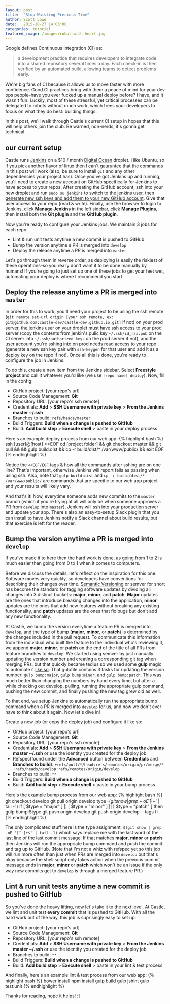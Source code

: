 ```yaml
---
layout: post
title:  "Stop Waisting Precious Time"
author: Scott Lowe
date:   2015-10-27 14:03:00
categories: tutorial
featured_image: /images/robot-with-heart.jpg
---
```


Google defines Continuous Integration (CI) as:

> a development practice that requires developers to integrate code into a shared repository several times a day. Each check-in is then verified by an automated build, allowing teams to detect problems early.

We're big fans of CI because it allows us to move faster with more confidence. Good CI practices bring with them a peace of mind for your dev ops people–have you ever fucked up a manual deploy before? I have, and it wasn't fun. Luckily, most of these stressful, yet critical processes can be delegated to robots without much work, which frees your developers to focus on what they do best: building things.

In this post, we'll walk through Castle's current CI setup in hopes that this will help others join the club. Be warned, non-nerds, it's gonna get technical.

## our current setup
Castle runs [Jenkins][robot] on a $10 / month [Digital Ocean][servers] droplet. I like Ubuntu, so if you pick another flavor of linux then I can't gauruntee that the commands in this post will work (also, be sure to install `git` and any other dependencies your project has). Once you've got Jenkins up and running, you'll need to create a new account on GitHub specifically for Jenkins to have access to your repos. After creating the GitHub account, ssh into your new droplet and run `sudo su jenkins` to switch to the jenkins user, then [generate new ssh keys and add them to your new GitHub account][add-ssh-keys]. Give that user access to your repo (read & write). Finally, use the browser to login to Jenkins, click **Manage Jenkins** in the left sidebar, click **Manage Plugins**, then install both the **Git plugin** and the **GitHub plugin**.

Now you're ready to configure your Jenkins jobs. We maintain 3 jobs for each repo:

- Lint & run unit tests anytime a new commit is pushed to GitHub
- Bump the version anytime a PR is merged into `develop`
- Deploy the release anytime a PR is merged into `master`

Let's go through them in reverse order, as deploying is easily the riskiest of these operations–so you really don't want it to be done manually by humans! If you're going to just set up one of these jobs to get your feet wet, automating your deploy is where I recommend you start.

## Deploy the release anytime a PR is merged into `master`
In order for this to work, you'll need your project to be using the ssh remote (`git remote set-url origin [your ssh remote, ex: git@github.com:castle-dev/castle-dev.github.io.git]` if not) on your prod server, the jenkins user on your droplet must have ssh access to your prod server (copy the contents from jenkin's pulic key `~/.ssh/id_rsa.pub` on the CI server into `~/.ssh/authorized_keys` on the prod server if not), and the user account you're sshing into on prod needs read access to your repo (generate a new ssh key pair with `ssh-keygen` for that user and add it as a deploy key on the repo if not). Once all this is done, you're ready to configure the job in Jenkins.

To do this, create a new item from the Jenkins sidebar. Select **Freestyle project** and call it whatever you'd like (we use `[repo name] deploy`). Now, fill in the config:

- GitHub project: [your repo's url]
- Source Code Management: **Git**
- Repository URL: [your repo's ssh remote]
- Credentials: **Add** > **SSH Username with private key** > **From the Jenkins master ~/.ssh**
- Branches to build: `refs/heads/master`
- Build Triggers: **Build when a change is pushed to GitHub**
- Build: **Add build step** > **Execute shell** > paste in your deploy process

Here's an example deploy process from our web app:
{% highlight bash %}
ssh [user]@[host] <<EOF
  cd [project folder] && git checkout master && git pull && && gulp build:dist && cp -r build/dist/* /var/www/public/ && exit
EOF
{% endhighlight %}

Notice the `<<EOF/EOF` tags & how all the commands after sshing are on one line? That's important, otherwise Jenkins will report fails as passing when using ssh. Also, note that `gulp build:dist` and `cp -r build/dist/* /var/www/public/` are commands that are specific to our web app project and your results will likely vary.

And that's it! Now, everytime someone adds new commits to the `master` branch (which if you're trying at all will only be when someone approves a PR from `develop` into `master`), Jenkins will ssh into your production server and update your app. There's also an easy-to-setup Slack plugin that you can install to have Jenkins notify a Slack channel about build results, but that exercise is left for the reader.

## Bump the version anytime a PR is merged into `develop`
If you've made it to here then the hard work is done, as going from 1 to 2 is much easier than going from 0 to 1 when it comes to computers.

Before we discuss the details, let's reflect on the inspiration for this one. Software moves very quickly, so developers have conventions for describing their changes over time. [Semantic Versioning][semver] or semver for short has become the standard for tagging software updates by dividing all changes into 3 distinct buckets: **major**, **minor**, and **patch**. **Major** updates are the ones that introduce breaking changes into the application, **minor** updates are the ones that add new features without breaking any existing functionality, and **patch** updates are the ones that fix bugs but don't add any new functionality.

At Castle, we bump the version everytime a feature PR is merged into `develop`, and the type of bump (**major**, **minor**, or **patch**) is determined by the changes included in the pull request. To communicate this information from the individual who built the feature to the individual who's reviewing it, we append **major**, **minor**, or **patch** on the end of the title of all PRs from feature branches to `develop`. We started using semver by just manually updating the version number and creating a corresponding git tag when merging PRs, but that quickly became tedius so we used some **gulp** magic to automate it [like so][gulpfile-example]. That gulpfile contains 3 tasks for updating the version number: `gulp bump:major`, `gulp bump:minor`, and `gulp bump:patch`. This was much better than changing the numbers by hand every time, but after a while checking out develop, pulling, running the appropriate gulp command, pushing the new commit, and finally pushing the new tag grew old as well.

To that end, we setup Jenkins to automatically run the appropriate bump command when a PR is merged into `develop` for us, and now we don't ever have to think about it again. Now let's dive in!

Create a new job (or copy the deploy job) and configure it like so:

- GitHub project: [your repo's url]
- Source Code Management: **Git**
- Repository URL: [your repo's ssh remote]
- Credentials: **Add** > **SSH Username with private key** > **From the Jenkins master ~/.ssh** or use the identity you created for the deploy job
- Refspec(found under the **Advanced** button between **Credentials** and **Branches to build**): `+refs/pull/*/head:refs/remotes/origin/pr/merge/* +refs/heads/develop:refs/remotes/origin/develop` 
- Branches to build: `**`
- Build Triggers: **Build when a change is pushed to GitHub**
- Build: **Add build step** > **Execute shell** > paste in your bump process

Here's the example bump process from our web app:
{% highlight bash %}
git checkout develop
git pull origin develop
type=$(git show | grep -oE '[^ ]+$' | tail -1)
if [ $type = "major" ] || [ $type = "minor" ] || [ $type = "patch" ]
then
gulp bump:$type
git push origin develop
git push origin develop --tags
fi
{% endhighlight %}

The only complicated stuff here is the type assignment, `$(git show | grep -oE '[^ ]+$' | tail -1)` which says replace me with the last word of the last line of the last commit message. If that matches **major**, **minor** or **patch** then Jenkins will run the appropriate bump command and push the commit and tag up to GitHub. (Note that I'm not a whiz with refspec yet so this job will run more often than just when PRs are merged into `develop` but that's okay because the shell script only takes action when the previous commit message ends in **major**, **minor** or **patch** which won't be an issue if the only way new commits get to `develop` is through a merged feature PR.)

## Lint & run unit tests anytime a new commit is pushed to GitHub
So you've done the heavy lifting, now let's take it to the next level. At Castle, we lint and unit test **every commit** that is pushed to GitHub. With all the hard work out of the way, this job is suprisingly easy to set up:

- GitHub project: [your repo's url]
- Source Code Management: **Git**
- Repository URL: [your repo's ssh remote]
- Credentials: **Add** > **SSH Username with private key** > **From the Jenkins master ~/.ssh** or use the identity you created for the deploy job
- Branches to build: `**`
- Build Triggers: **Build when a change is pushed to GitHub**
- Build: **Add build step** > **Execute shell** > paste in your lint & test process

And finally, here's an example lint & test process from our web app:
{% highlight bash %}
bower install
npm install
gulp build
gulp jshint
gulp test:unit
{% endhighlight %}

Thanks for reading, hope it helps! :]

[servers]: https://digitalocean.com
[robot]: https://jenkins-ci.org
[add-ssh-keys]: https://help.github.com/articles/generating-ssh-keys/
[semver]: http://semver.org/
[gulpfile-example]: https://github.com/castle-dev/le-ascii-art/blob/develop/gulpfile.js
